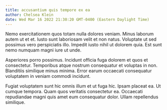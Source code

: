 ```yaml
---
title: accusantium quis tempore ex ea
author: Chelsea Klein
date: Wed Mar 16 2022 21:30:20 GMT-0400 (Eastern Daylight Time)
---
```

Nemo exercitationem quos totam nulla dolores veniam. Minus laborum autem ut et et. Iusto sunt laboriosam velit et non natus. Voluptate ut sed possimus vero perspiciatis illo. Impedit iusto nihil ut dolorem quia. Est sunt nemo numquam magni iure ut unde.

 Asperiores porro possimus. Incidunt officia fuga dolorem et quos et consectetur. Temporibus atque nostrum consequatur et voluptas in non. Blanditiis similique minus minima. Error earum occaecati consequatur voluptatem in veniam commodi incidunt.

 Fugiat voluptatem sunt hic omnis illum et ut fuga hic. Ipsam placeat ea. Ut cumque tempora. Quam quos veritatis consectetur ea. Occaecati repudiandae magni quis amet eum consequatur dolor. Ullam repellendus similique.